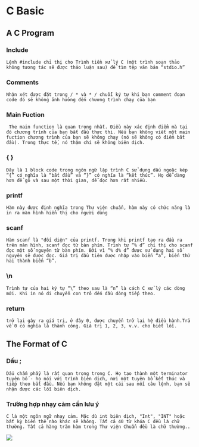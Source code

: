 # C Basic
## A C Program

### Include
```Lệnh #include chỉ thị cho Trình tiền xử lý C (một trình soạn thảo không tương tác sẽ được thảo luận sau) để tìm tệp văn bản “stdio.h”```
### Comments
```Nhận xét được đặt trong / * và * / chuỗi ký tự khi bạn comment đoạn code đó sẽ không ảnh hưởng đến chương trình chạy của bạn```
### Main Fuction
``` The main function là quan trọng nhất. Điều này xác định điểm mà tại đó chương trình của bạn bắt đầu thực thi. Nếu bạn không viết một main fuction chương trình của bạn sẽ không chạy (nó sẽ không có điểm bắt đầu). Trong thực tế, nó thậm chí sẽ không biên dịch.```
### { }

```Đây là 1 block code trong ngôn ngữ lập trình C sử dụng dấu ngoặc kép “{” có nghĩa là “bắt đầu” và “}” có nghĩa là “kết thúc”. Họ dễ dàng hơn để gõ và sau một thời gian, dễ đọc hơn rất nhiều. ```
### printf
```Hàm này được định nghĩa trong Thư viện chuẩn, hàm này có chức năng là in ra màn hình hiển thị cho người dùng```
### scanf
```Hàm scanf là "đối diện" của printf. Trong khi printf tạo ra đầu ra trên màn hình, scanf đọc từ bàn phím. Trình tự “% d” chỉ thị cho scanf đọc một số nguyên từ bàn phím. Bởi vì “% d% d” được sử dụng hai số nguyên sẽ được đọc. Giá trị đầu tiên được nhập vào biến “a”, biến thứ hai thành biến “b”.```

### \n
```
Trình tự của hai ký tự “\” theo sau là “n” là cách C xử lý các dòng mới. Khi in nó di chuyển con trỏ đến đầu dòng tiếp theo.
```
### return
```trở lại gây ra giá trị, ở đây 0, được chuyển trở lại hệ điều hành.Trả về 0 có nghĩa là thành công. Giá trị 1, 2, 3, v.v. cho biết lỗi.```

## The Format of C
### Dấu ;
```Dấu chấm phẩy là rất quan trọng trong C. Họ tạo thành một terminator tuyên bố - họ nói với trình biên dịch, nơi một tuyên bố kết thúc và tiếp theo bắt đầu. Nếu bạn không đặt một cái sau mỗi câu lệnh, bạn sẽ nhận được các lỗi biên dịch.```
### Trường hợp nhạy cảm cần lưu ý
```C là một ngôn ngữ nhạy cảm. Mặc dù int biên dịch, "Int", "INT" hoặc bất kỳ biến thể nào khác sẽ không. Tất cả 40 từ khóa C đều là chữ thường. Tất cả hàng trăm hàm trong Thư viện Chuẩn đều là chữ thường..```

<img src="https://https://drive.google.com/file/d/1VPa1Mh7-cIJ6WHP4THdqfPUwLIbrWDWT/view">
